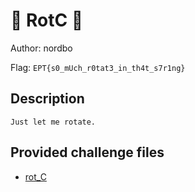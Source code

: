 # 👶 RotC 👶
Author: nordbo

Flag: `EPT{s0_mUch_r0tat3_in_th4t_s7r1ng}`
## Description
```
Just let me rotate.
```

## Provided challenge files
* [rot_C](rot_C)

